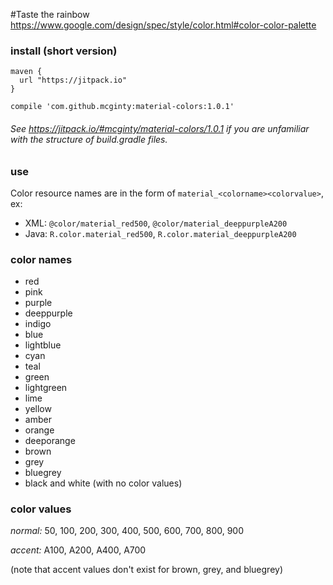 #Taste the rainbow
https://www.google.com/design/spec/style/color.html#color-color-palette

### install (short version)
```
maven {
  url "https://jitpack.io"
}
```
```
compile 'com.github.mcginty:material-colors:1.0.1'
```
###### See https://jitpack.io/#mcginty/material-colors/1.0.1 if you are unfamiliar with the structure of build.gradle files.

### use
Color resource names are in the form of `material_<colorname><colorvalue>`, ex:
* XML: `@color/material_red500`, `@color/material_deeppurpleA200`
* Java: `R.color.material_red500`, `R.color.material_deeppurpleA200`

### color names
* red
* pink
* purple
* deeppurple
* indigo
* blue
* lightblue
* cyan
* teal
* green
* lightgreen
* lime
* yellow
* amber
* orange
* deeporange
* brown
* grey
* bluegrey
* black and white (with no color values)

### color values
*normal:* 50, 100, 200, 300, 400, 500, 600, 700, 800, 900

*accent:* A100, A200, A400, A700

(note that accent values don't exist for brown, grey, and bluegrey)
